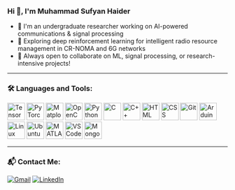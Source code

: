 ### Hi 👋, I'm Muhammad Sufyan Haider

- 📖 I'm an undergraduate researcher working on AI-powered communications & signal processing  
- 🧠 Exploring deep reinforcement learning for intelligent radio resource management in CR-NOMA and 6G networks  
- 🤝 Always open to collaborate on ML, signal processing, or research-intensive projects!

---

### 🛠️ Languages and Tools:

<p align="left">
  <img src="https://www.vectorlogo.zone/logos/tensorflow/tensorflow-icon.svg" alt="TensorFlow" width="40"/>
  <img src="https://www.vectorlogo.zone/logos/pytorch/pytorch-icon.svg" alt="PyTorch" width="40"/>
  <img src="https://matplotlib.org/_static/images/logo2.svg" alt="Matplotlib" width="40"/>
  <img src="https://upload.wikimedia.org/wikipedia/commons/3/32/OpenCV_Logo_with_text_svg_version.svg" alt="OpenCV" width="40"/>
  <img src="https://cdn.jsdelivr.net/gh/devicons/devicon/icons/python/python-original.svg" alt="Python" width="40"/>
  <img src="https://cdn.jsdelivr.net/gh/devicons/devicon/icons/c/c-original.svg" alt="C" width="40"/>
  <img src="https://cdn.jsdelivr.net/gh/devicons/devicon/icons/cplusplus/cplusplus-original.svg" alt="C++" width="40"/>
  <img src="https://cdn.jsdelivr.net/gh/devicons/devicon/icons/html5/html5-original.svg" alt="HTML" width="40"/>
  <img src="https://cdn.jsdelivr.net/gh/devicons/devicon/icons/css3/css3-original.svg" alt="CSS" width="40"/>
  <img src="https://cdn.jsdelivr.net/gh/devicons/devicon/icons/git/git-original.svg" alt="Git" width="40"/>
  <img src="https://cdn.jsdelivr.net/gh/devicons/devicon/icons/arduino/arduino-original.svg" alt="Arduino" width="40"/>
  <img src="https://cdn.jsdelivr.net/gh/devicons/devicon/icons/linux/linux-original.svg" alt="Linux" width="40"/>
  <img src="https://cdn.jsdelivr.net/gh/devicons/devicon/icons/ubuntu/ubuntu-plain.svg" alt="Ubuntu" width="40"/>
  <img src="https://cdn.jsdelivr.net/gh/devicons/devicon/icons/matlab/matlab-original.svg" alt="MATLAB" width="40"/>
  <img src="https://cdn.jsdelivr.net/gh/devicons/devicon/icons/vscode/vscode-original.svg" alt="VS Code" width="40"/>
  <img src="https://cdn.jsdelivr.net/gh/devicons/devicon/icons/mongodb/mongodb-original.svg" alt="MongoDB" width="40"/>
</p>

---

### 📬 Contact Me:

[![Gmail](https://img.shields.io/badge/Gmail-D14836?style=flat&logo=gmail&logoColor=white)](mailto:your_email@gmail.com)
[![LinkedIn](https://img.shields.io/badge/LinkedIn-blue?style=flat&logo=linkedin&logoColor=white)](https://linkedin.com/in/your-profile)
